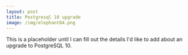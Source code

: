 ```yaml
---
layout: post
title: Postgresql 10 upgrade
image: /img/elephant64.png
---
```


This is a placeholder until I can fill out the details I'd like to add about an upgrade to PostgreSQL 10.
